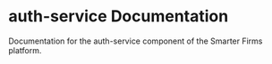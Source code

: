 # auth-service Documentation

Documentation for the auth-service component of the Smarter Firms platform.

